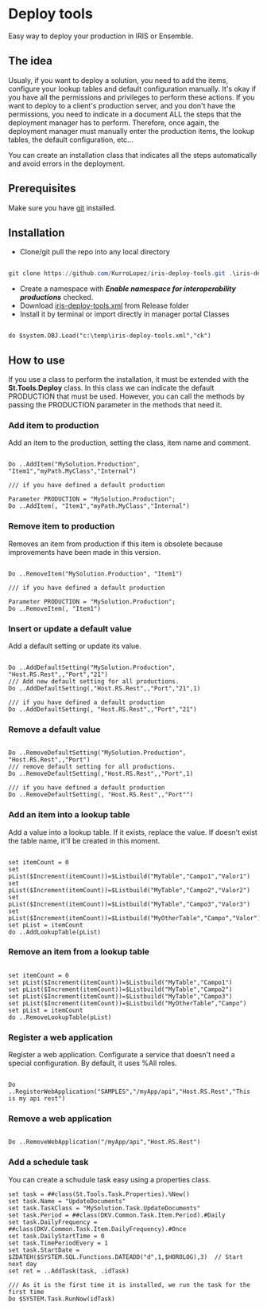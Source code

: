 # Deploy tools

Easy way to deploy your production in IRIS or Ensemble.

## The idea

Usualy, if you want to deploy a solution, you need to add the items, configure your lookup tables and default configuration manually.
It's okay if you have all the permissions and privileges to perform these actions. If you want to deploy to a client's production server, and you don't have the permissions, you need to indicate in a document ALL the steps that the deployment manager has to perform.
Therefore, once again, the deployment manager must manually enter the production items, the lookup tables, the default configuration, etc...

You can create an installation class that indicates all the steps automatically and avoid errors in the deployment.

## Prerequisites

Make sure you have [git](https://git-scm.com/book/en/v2/Getting-Started-Installing-Git "git") installed.

## Installation

- Clone/git pull the repo into any local directory

```powershell

git clone https://github.com/KurroLopez/iris-deploy-tools.git .\iris-deploy-tools

```

- Create a namespace with ***Enable namespace for interoperability productions*** checked.
- Download [iris-deploy-tools.xml](https://github.com/KurroLopez/iris-deploy-tools/blob/master/Release/iris-deploy-tools.xml) from Release folder
- Install it by terminal or import directly in manager portal Classes

```objectscript

do $system.OBJ.Load("c:\temp\iris-deploy-tools.xml","ck")

```

## How to use

If you use a class to perform the installation, it must be extended with the **St.Tools.Deploy** class. In this class we can indicate the default PRODUCTION that must be used.
However, you can call the methods by passing the PRODUCTION parameter in the methods that need it.

### Add item to production

Add an item to the production, setting the class, item name and comment.

```objectscript

Do ..AddItem("MySolution.Production", "Item1","myPath.MyClass","Internal")

/// if you have defined a default production

Parameter PRODUCTION = "MySolution.Production";
Do ..AddItem(, "Item1","myPath.MyClass","Internal")

```

### Remove item to production

Removes an item from production if this item is obsolete because improvements have been made in this version.

```objectscript

Do ..RemoveItem("MySolution.Production", "Item1")

/// if you have defined a default production

Parameter PRODUCTION = "MySolution.Production";
Do ..RemoveItem(, "Item1")

```

### Insert or update a default value

Add a default setting or update its value.

```objectscript

Do ..AddDefaultSetting("MySolution.Production", "Host.RS.Rest",,"Port","21")
/// Add new default setting for all productions.
Do ..AddDefaultSetting(,"Host.RS.Rest",,"Port","21",1)

/// if you have defined a default production
Do ..AddDefaultSetting(, "Host.RS.Rest",,"Port","21")

```

### Remove a default value

```objectscript

Do ..RemoveDefaultSetting("MySolution.Production", "Host.RS.Rest",,"Port")
/// remove default setting for all productions.
Do ..RemoveDefaultSetting(,"Host.RS.Rest",,"Port",1)

/// if you have defined a default production
Do ..RemoveDefaultSetting(, "Host.RS.Rest",,"Port"")

```

### Add an item into a lookup table

Add a value into a lookup table. If it exists, replace the value. If doesn't exist the table name, it'll be created in this moment.

```objectscript

set itemCount = 0
set pList($Increment(itemCount))=$Listbuild("MyTable","Campo1","Valor1")
set pList($Increment(itemCount))=$Listbuild("MyTable","Campo2","Valor2")
set pList($Increment(itemCount))=$Listbuild("MyTable","Campo3","Valor3")
set pList($Increment(itemCount))=$Listbuild("MyOtherTable","Campo","Valor")
set pList = itemCount
do ..AddLookupTable(pList)

```

### Remove an item from a lookup table

```objectscript

set itemCount = 0
set pList($Increment(itemCount))=$Listbuild("MyTable","Campo1")
set pList($Increment(itemCount))=$Listbuild("MyTable","Campo2")
set pList($Increment(itemCount))=$Listbuild("MyTable","Campo3")
set pList($Increment(itemCount))=$Listbuild("MyOtherTable","Campo")
set pList = itemCount
do ..RemoveLookupTable(pList)

```

### Register a web application

Register a web application. Configurate a service that doesn't need a special configuration.
By default, it uses %All roles.

```objectscript

Do ..RegisterWebApplication("SAMPLES","/myApp/api","Host.RS.Rest","This is my api rest")

```

### Remove a web application

```objectscript

Do ..RemoveWebApplication("/myApp/api","Host.RS.Rest")

```

### Add a schedule task

You can create a schudule task easy using a properties class.

```objectscript
set task = ##class(St.Tools.Task.Properties).%New()
set task.Name = "UpdateDocuments"
set task.TaskClass = "MySolution.Task.UpdateDocuments"
set task.Period = ##class(DKV.Common.Task.Item.Period).#Daily
set task.DailyFrequency = ##class(DKV.Common.Task.Item.DailyFrequency).#Once
set task.DailyStartTime = 0
set task.TimePeriodEvery = 1
set task.StartDate = $ZDATEH($SYSTEM.SQL.Functions.DATEADD("d",1,$HOROLOG),3)  // Start next day
set ret = ..AddTask(task, .idTask)

/// As it is the first time it is installed, we run the task for the first time
Do $SYSTEM.Task.RunNow(idTask)

```